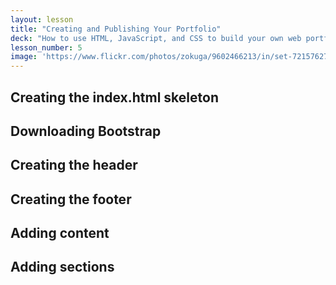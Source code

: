 ```yaml
---
layout: lesson
title: "Creating and Publishing Your Portfolio"
deck: "How to use HTML, JavaScript, and CSS to build your own web portfolio. And then, how to tweak and test things of which you have no real understanding."
lesson_number: 5
image: 'https://www.flickr.com/photos/zokuga/9602466213/in/set-72157627679581509'
---
```



## Creating the index.html skeleton

## Downloading Bootstrap

## Creating the header

## Creating the footer

## Adding content

## Adding sections
